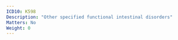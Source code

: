 ```yaml
---
ICD10: K598
Description: "Other specified functional intestinal disorders"
Matters: No
Weight: 0
---
```

